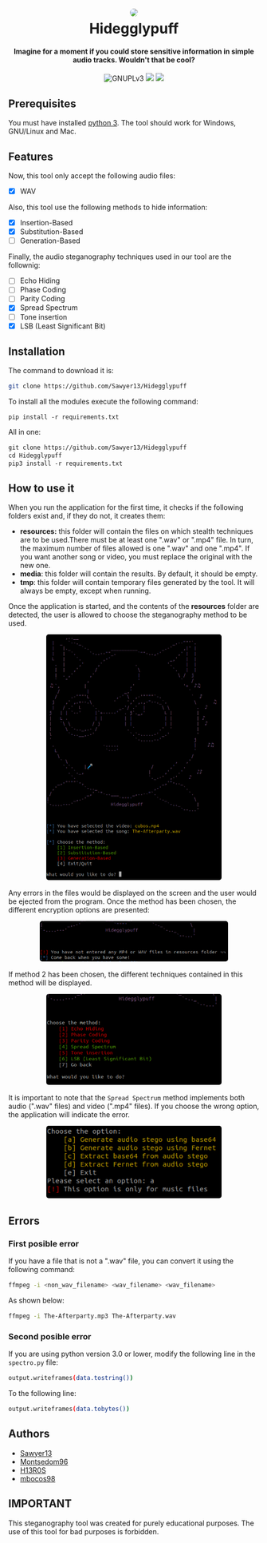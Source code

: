 <h1 align="center">
  <br>
  <a href="https://github.com/Sawyer13/Hidegglypuff/"><img src="https://hips.hearstapps.com/digitalspyuk.cdnds.net/16/32/1470749135-pokemon-gif-5.gif" style="border-radius: 50px;"></a>
  <br>
  Hidegglypuff
  <br>
</h1>

<h4 align="center">Imagine for a moment if you could store sensitive information in simple audio tracks. Wouldn't that be cool? </h4>

<p align="center">
  <img src="https://img.shields.io/badge/License-GPLv3-red.svg" alt="GNUPLv3">
  <img src="https://img.shields.io/badge/Made with-Python-green.svg"></a>
  <img src="https://img.shields.io/badge/PR-Welcome-blue.svg">
</p>

## Prerequisites
You must have installed [python 3](https://www.python.org/downloads/). The tool should work for Windows, GNU/Linux and Mac.

## Features
Now, this tool only accept the following audio files:
  - [x] WAV

Also, this tool use the following methods to hide information:
  - [x] Insertion-Based
  - [x] Substitution-Based
  - [ ] Generation-Based

Finally, the audio steganography techniques used in our tool are the follownig:
  - [ ] Echo Hiding
  - [ ] Phase Coding
  - [ ] Parity Coding
  - [x] Spread Spectrum
  - [ ] Tone insertion
  - [x] LSB (Least Significant Bit)

## Installation
The command to download it is:
```sh
git clone https://github.com/Sawyer13/Hidegglypuff
```

To install all the modules execute the following command:
```
pip install -r requirements.txt
```

All in one:
```
git clone https://github.com/Sawyer13/Hidegglypuff
cd Hidegglypuff
pip3 install -r requirements.txt
```

## How to use it
When you run the application for the first time, it checks if the following folders exist and, if they do not, it creates them:
* **resources:** this folder will contain the files on which stealth techniques are to be used.There must be at least one ".wav" or ".mp4" file.  In turn, the maximum number of files allowed is one ".wav" and one ".mp4". If you want another song or video, you must replace the original with the new one.
* **media**: this folder will contain the results. By default, it should be empty.
* **tmp**: this folder will contain temporary files generated by the tool. It will always be empty, except when running.

Once the application is started, and the contents of the **resources** folder are detected, the user is allowed to choose the steganography method to be used. 

<div align=center>
  <img src="./imgs/main_methods.png" style="border-radius: 5px; width: 70%;">
</div>

Any errors in the files would be displayed on the screen and the user would be ejected from the program.
Once the method has been chosen, the different encryption options are presented:

<div align=center>
  <img src="./imgs/errors.png" style="border-radius: 5px; width: 75%;">
</div>

If method 2 has been chosen, the different techniques contained in this method will be displayed.

<div align=center>
  <img src="./imgs/main_techniques.png" style="border-radius: 5px; width: 70%;">
</div>

It is important to note that the `Spread Spectrum` method implements both audio (".wav" files) and video (".mp4" files). If you choose the wrong option, the application will indicate the error.

<div align=center>
  <img src="./imgs/error_filetype.png" style="border-radius: 5px; width: 70%;">
</div>

## Errors
### First posible error
If you have a file that is not a ".wav" file, you can convert it using the following command:
```sh
ffmpeg -i <non_wav_filename> <wav_filename> <wav_filename>
```

As shown below:
```sh
ffmpeg -i The-Afterparty.mp3 The-Afterparty.wav
```

### Second posible error
If you are using python version 3.0 or lower, modify the following line in the `spectro.py` file:

```sh
output.writeframes(data.tostring())
```

To the following line:
```sh
output.writeframes(data.tobytes())
```

## Authors
* [Sawyer13](https://github.com/Sawyer13/)
* [Montsedom96](https://github.com/Montsedom96/)
* [H13R0S](https://github.com/H13R0S/)
* [mbocos98](https://github.com/mbocos98)

## IMPORTANT
This steganography tool was created for purely educational purposes. The use of this tool for bad purposes is forbidden.
